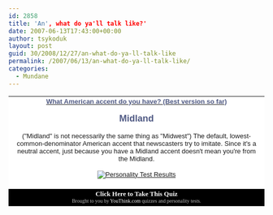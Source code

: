 ```yaml
---
id: 2858
title: 'An', what do ya'll talk like?'
date: 2007-06-13T17:43:00+00:00
author: tsykoduk
layout: post
guid: 30/2008/12/27/an-what-do-ya-ll-talk-like
permalink: /2007/06/13/an-what-do-ya-ll-talk-like/
categories:
  - Mundane
---
```

<table border=0 bgcolor=black cellspacing=2 cellpadding=10><tr bgcolor=white><td align=center><b><font face=verdana,arial,helvetica size=2><a href=http://www.youthink.com/quiz.asp?action=take&#38;quiz_id=9827><font color=#505A84>What American accent do you have? (Best version so far)</font></a></b><p><font color=#505A84 size=4><b>Midland</b></font><p>("Midland" is not necessarily the same thing as "Midwest") The default, lowest-common-denominator American accent that newscasters try to imitate.  Since it's a neutral accent, just because you have a Midland accent doesn't mean you're from the Midland.<p><a href=http://www.youthink.com/quiz.asp?action=take&#38;quiz_id=9827><img alt="Personality Test Results" border=0 src="http://www.youthink.com/quiz_images/full_428371978.jpg"></a></td></tr><tr><td align=center><a href=http://www.youthink.com/quiz.asp?action=take&#38;quiz_id=9827><font face=verdana size=2 color=white><b>Click Here to Take This Quiz</b></font></a><br /><font size=1 color=C0C0C0 face=verdana>Brought to you by <a href=http://www.youthink.com/quiz.asp><font color=white>YouThink.com</font></a> quizzes and personality tests.</font></td></tr></table>